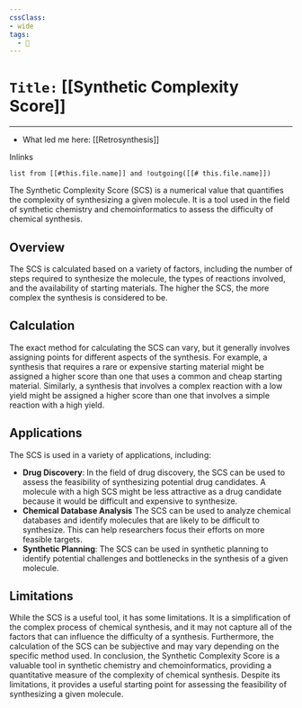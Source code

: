 ```yaml
---
cssClass:
- wide
tags:
  - 🧪
---
```


# `Title:` [[Synthetic Complexity Score]]
--- 

- What led me here: [[Retrosynthesis]]

Inlinks
```dataview 
list from [[#this.file.name]] and !outgoing([[# this.file.name]]) 
```

The Synthetic Complexity Score (SCS) is a numerical value that quantifies the complexity of synthesizing a given molecule. It is a tool used in the field of synthetic chemistry and chemoinformatics to assess the difficulty of chemical synthesis.
## Overview
The SCS is calculated based on a variety of factors, including the number of steps required to synthesize the molecule, the types of reactions involved, and the availability of starting materials. The higher the SCS, the more complex the synthesis is considered to be.
## Calculation
The exact method for calculating the SCS can vary, but it generally involves assigning points for different aspects of the synthesis. For example, a synthesis that requires a rare or expensive starting material might be assigned a higher score than one that uses a common and cheap starting material. Similarly, a synthesis that involves a complex reaction with a low yield might be assigned a higher score than one that involves a simple reaction with a high yield.
## Applications
The SCS is used in a variety of applications, including:
- **Drug Discovery**: In the field of drug discovery, the SCS can be used to assess the
feasibility of synthesizing potential drug candidates. A molecule with a high SCS might be less attractive as a drug candidate because it would be difficult and expensive to synthesize.
- **Chemical Database Analysis** The SCS can be used to analyze chemical databases and identify
molecules that are likely to be difficult to synthesize. This can help researchers focus their
efforts on more feasible targets.
- **Synthetic Planning**: The SCS can be used in synthetic planning to identify potential
challenges and bottlenecks in the synthesis of a given molecule.
## Limitations
While the SCS is a useful tool, it has some limitations. It is a simplification of the complex process of chemical synthesis, and it may not capture all of the factors that can influence the difficulty of a synthesis. Furthermore, the calculation of the SCS can be subjective and may vary depending on the specific method used.
In conclusion, the Synthetic Complexity Score is a valuable tool in synthetic chemistry and chemoinformatics, providing a quantitative measure of the complexity of chemical synthesis. Despite
its limitations, it provides a useful starting point for assessing the feasibility of synthesizing a given molecule.